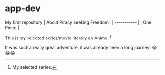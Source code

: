 # app-dev
My first repository
| About Piracy seeking Freedom |
| ----------- |
| One Piece |

This is my selected series/movie literally an Anime. [^1]

[^1]: My selected series.

It was such a really great adventure, it was already been a long journey! :joy::joy::joy:
